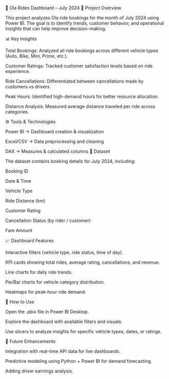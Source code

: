🚖 Ola Rides Dashboard – July 2024
📌 Project Overview

This project analyzes Ola ride bookings for the month of July 2024 using Power BI.
The goal is to identify trends, customer behavior, and operational insights that can help improve decision-making.

📊 Key Insights

Total Bookings: Analyzed all ride bookings across different vehicle types (Auto, Bike, Mini, Prime, etc.).

Customer Ratings: Tracked customer satisfaction levels based on ride experience.

Ride Cancellations: Differentiated between cancellations made by customers vs drivers.

Peak Hours: Identified high-demand hours for better resource allocation.

Distance Analysis: Measured average distance traveled per ride across categories.

⚙️ Tools & Technologies

Power BI → Dashboard creation & visualization

Excel/CSV → Data preprocessing and cleaning

DAX → Measures & calculated columns
📂 Dataset

The dataset contains booking details for July 2024, including:

Booking ID

Date & Time

Vehicle Type

Ride Distance (km)

Customer Rating

Cancellation Status (by rider / customer)

Fare Amount


📈 Dashboard Features

Interactive filters (vehicle type, ride status, time of day).

KPI cards showing total rides, average rating, cancellations, and revenue.

Line charts for daily ride trends.

Pie/Bar charts for vehicle category distribution.

Heatmaps for peak-hour ride demand.

🚀 How to Use

Open the .pbix file in Power BI Desktop.

Explore the dashboard with available filters and visuals.

Use slicers to analyze insights for specific vehicle types, dates, or ratings.

📌 Future Enhancements

Integration with real-time API data for live dashboards.

Predictive modeling using Python + Power BI for demand forecasting.

Adding driver earnings analysis.
